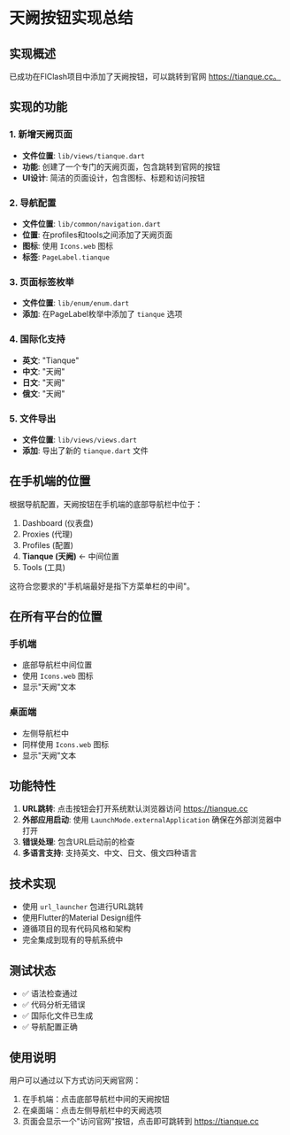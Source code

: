 # 天阙按钮实现总结

## 实现概述

已成功在FlClash项目中添加了天阙按钮，可以跳转到官网 https://tianque.cc。

## 实现的功能

### 1. 新增天阙页面
- **文件位置**: `lib/views/tianque.dart`
- **功能**: 创建了一个专门的天阙页面，包含跳转到官网的按钮
- **UI设计**: 简洁的页面设计，包含图标、标题和访问按钮

### 2. 导航配置
- **文件位置**: `lib/common/navigation.dart`
- **位置**: 在profiles和tools之间添加了天阙页面
- **图标**: 使用 `Icons.web` 图标
- **标签**: `PageLabel.tianque`

### 3. 页面标签枚举
- **文件位置**: `lib/enum/enum.dart`
- **添加**: 在PageLabel枚举中添加了 `tianque` 选项

### 4. 国际化支持
- **英文**: "Tianque"
- **中文**: "天阙"
- **日文**: "天阙"
- **俄文**: "天阙"

### 5. 文件导出
- **文件位置**: `lib/views/views.dart`
- **添加**: 导出了新的 `tianque.dart` 文件

## 在手机端的位置

根据导航配置，天阙按钮在手机端的底部导航栏中位于：
1. Dashboard (仪表盘)
2. Proxies (代理)
3. Profiles (配置)
4. **Tianque (天阙)** ← 中间位置
5. Tools (工具)

这符合您要求的"手机端最好是指下方菜单栏的中间"。

## 在所有平台的位置

### 手机端
- 底部导航栏中间位置
- 使用 `Icons.web` 图标
- 显示"天阙"文本

### 桌面端
- 左侧导航栏中
- 同样使用 `Icons.web` 图标
- 显示"天阙"文本

## 功能特性

1. **URL跳转**: 点击按钮会打开系统默认浏览器访问 https://tianque.cc
2. **外部应用启动**: 使用 `LaunchMode.externalApplication` 确保在外部浏览器中打开
3. **错误处理**: 包含URL启动前的检查
4. **多语言支持**: 支持英文、中文、日文、俄文四种语言

## 技术实现

- 使用 `url_launcher` 包进行URL跳转
- 使用Flutter的Material Design组件
- 遵循项目的现有代码风格和架构
- 完全集成到现有的导航系统中

## 测试状态

- ✅ 语法检查通过
- ✅ 代码分析无错误
- ✅ 国际化文件已生成
- ✅ 导航配置正确

## 使用说明

用户可以通过以下方式访问天阙官网：
1. 在手机端：点击底部导航栏中间的天阙按钮
2. 在桌面端：点击左侧导航栏中的天阙选项
3. 页面会显示一个"访问官网"按钮，点击即可跳转到 https://tianque.cc

